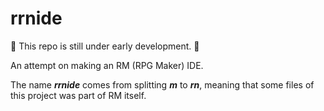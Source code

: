 # rrnide

:construction: This repo is still under early development. :construction:

An attempt on making an RM (RPG Maker) IDE.

The name _**rrnide**_ comes from splitting __*m*__ to **_rn_**, meaning that some files of this project was part of RM itself.
